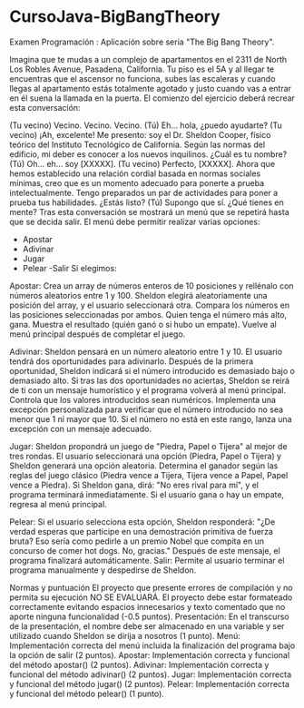 # CursoJava-BigBangTheory
Examen Programación : Aplicación sobre seria "The Big Bang Theory".

Imagina que te mudas a un complejo de apartamentos en el 2311 de North Los Robles Avenue, Pasadena, California. Tu piso es el 5A y al llegar te encuentras que el ascensor no funciona, subes las escaleras y cuando llegas al apartamento estás totalmente agotado y justo cuando vas a entrar en él suena la llamada en la puerta. El comienzo del ejercicio deberá recrear esta conversación:

(Tu vecino) Vecino. Vecino. Vecino.
(Tú) Eh... hola, ¿puedo ayudarte?
(Tu vecino) ¡Ah, excelente! Me presento: soy el Dr. Sheldon Cooper, físico teórico del Instituto Tecnológico de California. Según las normas del edificio, mi deber es conocer a los nuevos inquilinos. ¿Cuál es tu nombre?
(Tú) Oh... eh... soy [XXXXX].
(Tu vecino) Perfecto, [XXXXX]. Ahora que hemos establecido una relación cordial basada en normas sociales mínimas, creo que es un momento adecuado para ponerte a prueba intelectualmente. Tengo preparados un par de actividades para poner a prueba tus habilidades. ¿Estás listo?
(Tú) Supongo que sí. ¿Qué tienes en mente?
Tras esta conversación se mostrará un menú que se repetirá hasta que se decida salir. El menú debe permitir realizar varias opciones:

  - Apostar
  - Adivinar
  - Jugar
  - Pelear
  -Salir
Si elegimos:

Apostar:
Crea un array de números enteros de 10 posiciones y rellénalo con números aleatorios entre 1 y 100.
Sheldon elegirá aleatoriamente una posición del array, y el usuario seleccionará otra.
Compara los números en las posiciones seleccionadas por ambos. Quien tenga el número más alto, gana.
Muestra el resultado (quién ganó o si hubo un empate).
Vuelve al menú principal después de completar el juego.

Adivinar:
Sheldon pensará en un número aleatorio entre 1 y 10.
El usuario tendrá dos oportunidades para adivinarlo.
Después de la primera oportunidad, Sheldon indicará si el número introducido es demasiado bajo o demasiado alto.
Si tras las dos oportunidades no aciertas, Sheldon se reirá de ti con un mensaje humorístico y el programa volverá al menú principal.
Controla que los valores introducidos sean numéricos.
Implementa una excepción personalizada para verificar que el número introducido no sea menor que 1 ni mayor que 10. Si el número no está en este rango, lanza una excepción con un mensaje adecuado.

Jugar:
Sheldon propondrá un juego de "Piedra, Papel o Tijera" al mejor de tres rondas.
El usuario seleccionará una opción (Piedra, Papel o Tijera) y Sheldon generará una opción aleatoria.
Determina el ganador según las reglas del juego clásico (Piedra vence a Tijera, Tijera vence a Papel, Papel vence a Piedra).
Si Sheldon gana, dirá: "No eres rival para mí", y el programa terminará inmediatamente.
Si el usuario gana o hay un empate, regresa al menú principal.

Pelear:
Si el usuario selecciona esta opción, Sheldon responderá:
"¿De verdad esperas que participe en una demostración primitiva de fuerza bruta? Eso sería como pedirle a un premio Nobel que compita en un concurso de comer hot dogs. No, gracias."
Después de este mensaje, el programa finalizará automáticamente.
Salir:
Permite al usuario terminar el programa manualmente y despedirse de Sheldon.

Normas y puntuación
El proyecto que presente errores de compilación y no permita su ejecución NO SE EVALUARÁ.
El proyecto debe estar formateado correctamente evitando espacios innecesarios y texto comentado que no aporte ninguna funcionalidad (-0.5 puntos).
Presentación: En el transcurso de la presentación, el nombre debe ser almacenado en una variable y ser utilizado cuando Sheldon se dirija a nosotros (1 punto).
Menú: Implementación correcta del menú incluida la finalización del programa bajo la opción de salir (2 puntos).
Apostar: Implementación correcta y funcional del método apostar() (2 puntos).
Adivinar: Implementación correcta y funcional del método adivinar() (2 puntos).
Jugar: Implementación correcta y funcional del método jugar() (2 puntos).
Pelear: Implementación correcta y funcional del método pelear() (1 punto).
